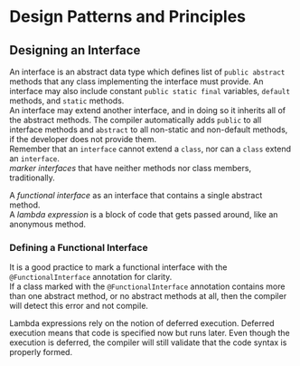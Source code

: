 # Design Patterns and Principles

## Designing an Interface

  An interface is an abstract data type which defines list of `public abstract` methods that any class implementing the interface must provide. An interface may also include constant `public static final` variables, `default` methods, and `static` methods.  
  An interface may extend another interface, and in doing so it inherits all of the abstract methods.
  The compiler automatically adds `public` to all interface methods and `abstract` to all non-static and non-default methods, if the developer does not provide them.  
  Remember that an `interface` cannot extend a `class`, nor can a `class` extend an `interface`.  
  *marker interfaces* that have neither methods nor class members, traditionally.  

  A *functional interface* as an interface that contains a single abstract method.  
  A *lambda expression* is a block of code that gets passed around, like an anonymous method.  

### Defining a Functional Interface

  It is a good practice to mark a functional interface with the `@FunctionalInterface` annotation for clarity.  
  If a class marked with the `@FunctionalInterface` annotation contains more than one abstract method, or no abstract methods at all, then the compiler will detect this error and not compile.  
  
  Lambda expressions rely on the notion of deferred execution. Deferred execution means that code is specified now but runs later. Even though the execution is deferred, the compiler will still validate that the code syntax is properly formed.  
  